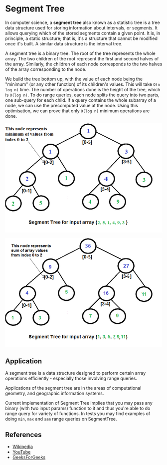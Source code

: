 # Segment Tree

In computer science, a **segment tree** also known as a statistic tree
is a tree data structure used for storing information about intervals,
or segments. It allows querying which of the stored segments contain
a given point. It is, in principle, a static structure; that is,
it's a structure that cannot be modified once it's built. A similar
data structure is the interval tree.

A segment tree is a binary tree. The root of the tree represents the
whole array. The two children of the root represent the
first and second halves of the array. Similarly, the
children of each node corresponds to the two halves of
the array corresponding to the node.

We build the tree bottom up, with the value of each node
being the "minimum" (or any other function) of its children's values. This will
take `O(n log n)` time. The number
of operations done is the height of the tree, which
is `O(log n)`. To do range queries, each node splits the
query into two parts, one sub-query for each child.
If a query contains the whole subarray of a node, we
can use the precomputed value at the node. Using this
optimisation, we can prove that only `O(log n)` minimum
operations are done.

![Min Segment Tree](../assets/RangeMinimumQuery.png)

![Sum Segment Tree](../assets/segment-tree1.png)

## Application

A segment tree is a data structure designed to perform
certain array operations efficiently - especially those
involving range queries.

Applications of the segment tree are in the areas of computational geometry,
and geographic information systems.

Current implementation of Segment Tree implies that you may
pass any binary (with two input params) function to it and
thus you're able to do range query for variety of functions.
In tests you may find examples of doing `min`, `max` and `sam` range
queries on SegmentTree.

## References

- [Wikipedia](https://en.wikipedia.org/wiki/Segment_tree)
- [YouTube](https://www.youtube.com/watch?v=ZBHKZF5w4YU&index=65&list=PLLXdhg_r2hKA7DPDsunoDZ-Z769jWn4R8)
- [GeeksForGeeks](https://www.geeksforgeeks.org/segment-tree-set-1-sum-of-given-range/)
